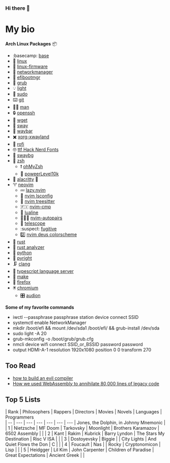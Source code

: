 ### Hi there 👋

# My bio 

**Arch Linux Packages** :package:

- :basecamp: [base](https://archlinux.org/packages/core/any/base/)
- :penguin: [linux](https://archlinux.org/packages/core/x86_64/linux/)
- :penguin: [linux-firmware](https://archlinux.org/packages/core/any/linux-firmware/)
- :signal_strength: [networkmanager](https://wiki.archlinux.org/title/NetworkManager)
- :boot: [efibootmgr](https://archlinux.org/packages/core/x86_64/efibootmgr/)
- :takeout_box: [grub](https://wiki.archlinux.org/title/GRUB)
- :bulb: [light](https://github.com/haikarainen/light)
- :superhero: [sudo](https://wiki.archlinux.org/title/sudo)
- :keyboard: [git](https://wiki.archlinux.org/title/git)
- :white_haired_man: [man](https://wiki.archlinux.org/title/man_page)
- :lock: [openssh](https://wiki.archlinux.org/title/OpenSSH)
- :fishing_pole_and_fish: [wget](https://wiki.archlinux.org/title/wget)
- :seedling: [sway](https://wiki.archlinux.org/title/sway)
- :chocolate_bar: [waybar](https://archlinux.org/packages/community/x86_64/waybar/)
- :heavy_multiplication_x: [xorg-xwayland](https://archlinux.org/packages/extra/x86_64/xorg-xwayland/)
- :rowboat: [rofi](https://wiki.archlinux.org/title/rofi)
- :nerd_face: [ttf Hack Nerd Fonts](https://archlinux.org/packages/community/any/ttf-hack-nerd/)
- 🌱 [swaybg](https://archlinux.org/packages/community/x86_64/swaybg/)
- :person_fencing: [zsh](https://wiki.archlinux.org/title/zsh)
  - :heavy_exclamation_mark: [ohMyZsh](https://github.com/ohmyzsh/ohmyzsh)
  - :electric_plug: [poweerLevel10k](https://github.com/romkatv/powerlevel10k)
- :shell: [alacritty](https://wiki.archlinux.org/title/Alacritty) :crab:
- :aries: [neovim]( https://wiki.archlinux.org/title/Neovim)
  - :zzz: [lazy.nvim](https://github.com/folke/lazy.nvim)
  - :construction_worker: [nvim lsconfig](https://github.com/neovim/nvim-lspconfig)
  - :evergreen_tree: [nvim treesitter](https://github.com/nvim-treesitter/nvim-treesitter)
  - :finland: [nvim-cmp](https://github.com/hrsh7th/nvim-cmp)
  - :shell: [lualine](https://github.com/nvim-lualine/lualine.nvim)
  - :people_holding_hands: [nvim-autopairs](https://github.com/windwp/nvim-autopairs)
  - :telescope: [telescope](https://github.com/nvim-telescope/telescope.nvim)
  - :suspect: [fugitive](https://github.com/tpope/vim-fugitive)
  - :two: [nvim deus colorscheme](theniceboy/nvim-deus)
- :crab: [rust](https://wiki.archlinux.org/title/rust)
- :crab: [rust analyzer](https://archlinux.org/packages/community/x86_64/rust-analyzer/)
- :snake: [python](https://wiki.archlinux.org/title/python)
- :snake: [pyright](https://archlinux.org/packages/community/any/pyright/)
- :clamp: [clang](https://wiki.archlinux.org/title/clang)
- :abacus: [typescript language server](https://archlinux.org/packages/community/any/typescript-language-server/)
- :petri_dish: [make](https://archlinux.org/packages/core/x86_64/make/)
- :fox_face: [firefox](https://wiki.archlinux.org/title/firefox)
- :trackball: [chromium](https://wiki.archlinux.org/title/chromium)
  - :control_knobs: [audion](https://chrome.google.com/webstore/detail/audion/cmhomipkklckpomafalojobppmmidlgl)


**Some of my favorite commands**

- iwctl --passphrase passphrase station device connect SSID
- systemctl enable NetworkManager
- mkdir /boot/efi && mount /dev/sda1 /boot/efi/ && grub-install /dev/sda
-  sudo light -A 20
- grub-mkconfig -o /boot/grub/grub.cfg 
- nmcli device wifi connect SSID_or_BSSID password password
- output HDMI-A-1 resolution 1920x1080 position 0 0 transform 270 

## Too Read

- [how to build an evil compiler](https://www.awelm.com/posts/evil-compiler/) 
- [How we used WebAssembly to annihilate 80,000 lines of legacy code](https://ziglang.org/news/goodbye-cpp/)


## Top 5 Lists

| Rank | Philosophers | Rappers | Directors | Movies | Novels | Languages | Programmers  
|  --  |     ---      |  ---    |    ---    |  ---   |  ---   |  ---      | Jones, the Dolphin, in Johnny Mnemonic |
|  1   | Nietzsche    | MF Doom | Tarkovsky | Moonlight | Brothers Karamazov | 6502 Assembly | |
|  2   | Kant         | Rakim   | Kubrick   | Barry Lyndon | The Stars My Destination | Risc V ISA | | 
|  3   | Dostoyevsky  | Biggie  |           | City Lights  | And Quiet Flows the Don | C | |
|  4   | Foucault     | Nas     |           | Rocky        | Cryptonomicon | Lisp | |
|  5   | Heidgger     | Lil Kim | John Carpenter | Children of Paradise | Great Expectations | Ancient Greek | |

